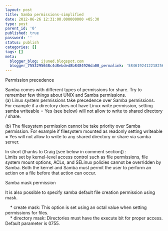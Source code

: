 ```yaml
---
layout: post
title: Samba permissions-simplified
date: 2012-06-26 12:31:00.000000000 +05:30
type: post
parent_id: '0'
published: true
password: ''
status: publish
categories: []
tags: []
meta:
  blogger_blog: ijuned.blogspot.com
  blogger_7553295648c4d8ebded8b8484926da00_permalink: '5846192412218256287'
---
```

<div dir="ltr" style="text-align:left;">
<div>Permission precedence</p>
<p>Samba comes with different types of permissions for share. Try to remember few things about UNIX and Samba permissions.<br />(a) <span class="IL_AD" id="IL_AD1">Linux system<span class="IL_AD_ICON"></span></span> permissions take precedence over Samba permissions. For example if a  directory does not have Linux write permission, setting samba writeable =  Yes (see below) will not allow to write to <span class="IL_AD" id="IL_AD8">shared<span class="IL_AD_ICON"></span></span> directory / share.</p>
<p>(b)  The filesystem permission cannot be take priority over Samba  permission. For example if filesystem mounted as readonly setting  writeable = Yes will not allow to write to any shared directory or share via <span class="IL_AD" id="IL_AD7">samba server<span class="IL_AD_ICON"></span></span>.</p>
<p>In short (thanks to Craig [see below in comment section]) :<br />Limits  set by kernel-level access control such as file permissions, file  system mount options, ACLs, and SELinux policies cannot be overridden by  Samba. Both the kernel and Samba must permit <span class="IL_AD" id="IL_AD2">the user<span class="IL_AD_ICON"></span></span> to perform an action on a file before that action can <span class="IL_AD" id="IL_AD6">occur<span class="IL_AD_ICON"></span></span>.</p>
<p>Samba mask permission</p>
<p>It is also possible to specify samba default file creation permission using mask.</p>
<p>    * create mask: This option is set using an octal value when setting permissions for files.<br />    * directory mask: Directories must have the execute bit for proper access. Default parameter is 0755.</div>
</div>
